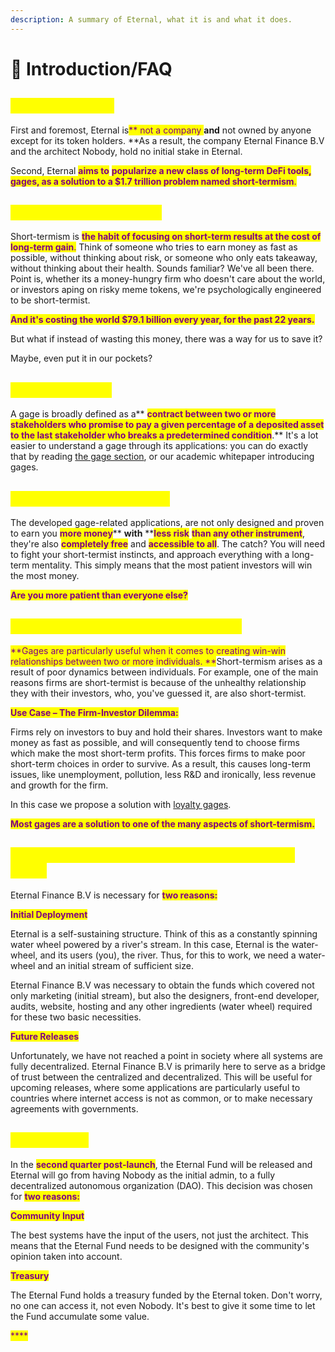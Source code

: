 ```yaml
---
description: A summary of Eternal, what it is and what it does.
---
```


# 📔 Introduction/FAQ

## <mark style="color:yellow;">What is Eternal?</mark>

First and foremost, Eternal is<mark style="color:purple;">** not a company **</mark>and<mark style="color:purple;">** not owned by anyone except for its token holders. **</mark>As a result, the company Eternal Finance B.V and the architect Nobody, hold no initial stake in Eternal.&#x20;

Second, Eternal <mark style="color:purple;">**aims to**</mark> <mark style="color:purple;">**popularize a new class of long-term DeFi tools, gages, as a solution to a $1.7 trillion problem named short-termism**</mark><mark style="color:purple;">.</mark>

## <mark style="color:yellow;">What is short-termism?</mark>

Short-termism is <mark style="color:purple;">**the habit of focusing on short-term results at the cost of long-term gain**</mark><mark style="color:purple;">.</mark> Think of someone who tries to earn money as fast as possible, without thinking about risk, or someone who only eats takeaway, without thinking about their health. Sounds familiar? We've all been there. Point is, whether its a money-hungry firm who doesn't care about the world, or investors aping on risky meme tokens, we're psychologically engineered to be short-termist.&#x20;

<mark style="color:purple;">**And it's costing the world $79.1 billion every year, for the past 22 years.**</mark>

But what if instead of wasting this money, there was a way for us to save it?&#x20;

Maybe, even put it in our pockets?

## <mark style="color:yellow;">What is a gage?</mark>

A gage is broadly defined as a** **<mark style="color:purple;">**contract between two or more stakeholders who promise to pay a given percentage of a deposited asset to the last stakeholder who breaks a predetermined condition**</mark>**.** It's a lot easier to understand a gage through its applications: you can do exactly that by reading [the gage section](products-services/gages/), or our academic whitepaper introducing gages.

## <mark style="color:yellow;">Why should I use gages?</mark>

The developed gage-related applications, are not only designed and proven to earn you <mark style="color:purple;">**more money**</mark>** **with** **<mark style="color:purple;">**less risk**</mark> <mark style="color:purple;"></mark><mark style="color:purple;">**than any other instrument**</mark>, they're also <mark style="color:purple;">**completely free**</mark> and <mark style="color:purple;">**accessible to all**</mark>. The catch? You will need to fight your short-termist instincts, and approach everything with a long-term mentality. This simply means that the most patient investors will win the most money.&#x20;

<mark style="color:purple;">**Are you more patient than everyone else?**</mark>

## <mark style="color:yellow;">How do gages solve short-termism?</mark>

<mark style="color:purple;">**Gages are particularly useful when it comes to creating win-win relationships between two or more individuals. **</mark>Short-termism arises as a result of poor dynamics between individuals. For example, one of the main reasons firms are short-termist is because of the unhealthy relationship they with their investors, who, you've guessed it, are also short-termist.

<mark style="color:purple;">**Use Case – The Firm-Investor Dilemma:**</mark>

Firms rely on investors to buy and hold their shares. Investors want to make money as fast as possible, and will consequently tend to choose firms which make the most short-term profits. This forces firms to make poor short-term choices in order to survive. As a result, this causes long-term issues, like unemployment, pollution, less R\&D and ironically, less revenue and growth for the firm.

In this case we propose a solution with [loyalty gages](products-services/gages/loyalty-gage.md).

<mark style="color:purple;">**Most gages are a solution to one of the many aspects of short-termism.**</mark>

## <mark style="color:yellow;">What is the company Eternal Finance B.V for then?</mark>

Eternal Finance B.V is necessary for <mark style="color:purple;">**two reasons:**</mark>

<mark style="color:purple;">**Initial Deployment**</mark>

Eternal is a self-sustaining structure. Think of this as a constantly spinning water wheel powered by a river's stream. In this case, Eternal is the water-wheel, and its users (you), the river. Thus, for this to work, we need a water-wheel and an initial stream of sufficient size.&#x20;

Eternal Finance B.V was necessary to obtain the funds which covered not only marketing (initial stream), but also the designers, front-end developer, audits, website, hosting and any other ingredients (water wheel) required for these two basic necessities.&#x20;

<mark style="color:purple;">**Future Releases**</mark>

Unfortunately, we have not reached a point in society where all systems are fully decentralized. Eternal Finance B.V is primarily here to serve as a bridge of trust between the centralized and decentralized. This will be useful for upcoming releases, where some applications are particularly useful to countries where internet access is not as common, or to make necessary agreements with governments.&#x20;

## <mark style="color:yellow;">Governance</mark>

In the <mark style="color:purple;">**second quarter post-launch**</mark>, the Eternal Fund will be released and Eternal will go from having Nobody as the initial admin, to a fully decentralized autonomous organization (DAO). This decision was chosen for <mark style="color:purple;">**two reasons:**</mark>

<mark style="color:purple;">**Community Input**</mark>

The best systems have the input of the users, not just the architect. This means that the Eternal Fund needs to be designed with the community's opinion taken into account.

<mark style="color:purple;">**Treasury**</mark>

The Eternal Fund holds a treasury funded by the Eternal token. Don't worry, no one can access it, not even Nobody. It's best to give it some time to let the Fund accumulate some value.

<mark style="color:purple;">****</mark>

